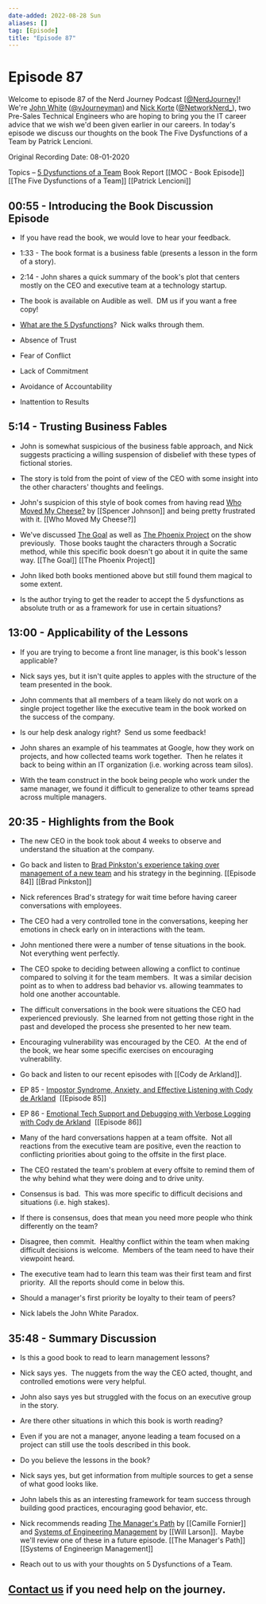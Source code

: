 ```yaml
---
date-added: 2022-08-28 Sun
aliases: []
tag: [Episode]
title: "Episode 87"
---
```


# Episode 87

Welcome to episode 87 of the Nerd Journey Podcast [[@NerdJourney](https://twitter.com/NerdJourney/)]! We're [John White](https://www.linkedin.com/in/vJourneyman/) ([@vJourneyman](https://twitter.com/vJourneyman)) and [Nick Korte](https://www.linkedin.com/in/nickkortenetworknerd/) ([@NetworkNerd_](https://twitter.com/NetworkNerd_/)), two Pre-Sales Technical Engineers who are hoping to bring you the IT career advice that we wish we'd been given earlier in our careers. In today's episode we discuss our thoughts on the book The Five Dysfunctions of a Team by Patrick Lencioni. 

Original Recording Date: 08-01-2020 

Topics – [5 Dysfunctions of a Team](https://www.amazon.com/Five-Dysfunctions-Team-Leadership-Fable/dp/0787960756) Book Report [[MOC - Book Episode]] [[The Five Dysfunctions of a Team]] [[Patrick Lencioni]]

## 00:55 - Introducing the Book Discussion Episode 

* If you have read the book, we would love to hear your feedback. 

* 1:33 - The book format is a business fable (presents a lesson in the form of a story). 

* 2:14 - John shares a quick summary of the book's plot that centers mostly on the CEO and executive team at a technology startup. 

* The book is available on Audible as well.  DM us if you want a free copy! 

* [What are the 5 Dysfunctions](https://en.wikipedia.org/wiki/The_Five_Dysfunctions_of_a_Team#Summary)?  Nick walks through them. 

* Absence of Trust 

* Fear of Conflict 

* Lack of Commitment 

* Avoidance of Accountability 

* Inattention to Results 

## 5:14 - Trusting Business Fables 

* John is somewhat suspicious of the business fable approach, and Nick suggests practicing a willing suspension of disbelief with these types of fictional stories.   

* The story is told from the point of view of the CEO with some insight into the other characters' thoughts and feelings. 

* John's suspicion of this style of book comes from having read [Who Moved My Cheese?](https://www.amazon.com/Who-Moved-My-Cheese-Amazing/dp/0399144463/) by [[Spencer Johnson]] and being pretty frustrated with it. [[Who Moved My Cheese?]]

* We've discussed [The Goal](https://www.amazon.com/Goal-Process-Ongoing-Improvement/dp/0884271951) as well as [The Phoenix Project](https://www.amazon.com/Phoenix-Project-DevOps-Helping-Business/dp/1942788290) on the show previously.  Those books taught the characters through a Socratic method, while this specific book doesn't go about it in quite the same way. [[The Goal]] [[The Phoenix Project]]

* John liked both books mentioned above but still found them magical to some extent. 

* Is the author trying to get the reader to accept the 5 dysfunctions as absolute truth or as a framework for use in certain situations?   

## 13:00 - Applicability of the Lessons 

* If you are trying to become a front line manager, is this book's lesson applicable?   

* Nick says yes, but it isn't quite apples to apples with the structure of the team presented in the book. 

* John comments that all members of a team likely do not work on a single project together like the executive team in the book worked on the success of the company. 

* Is our help desk analogy right?  Send us some feedback! 

* John shares an example of his teammates at Google, how they work on projects, and how collected teams work together.  Then he relates it back to being within an IT organization (i.e. working across team silos). 

* With the team construct in the book being people who work under the same manager, we found it difficult to generalize to other teams spread across multiple managers. 

## 20:35 - Highlights from the Book 

* The new CEO in the book took about 4 weeks to observe and understand the situation at the company. 

* Go back and listen to [Brad Pinkston's experience taking over management of a new team](https://nerd-journey.com/management-interviews-and-transitions-with-brad-pinkston/) and his strategy in the beginning. [[Episode 84]] [[Brad Pinkston]]

* Nick references Brad's strategy for wait time before having career conversations with employees. 

* The CEO had a very controlled tone in the conversations, keeping her emotions in check early on in interactions with the team. 

* John mentioned there were a number of tense situations in the book.  Not everything went perfectly. 

* The CEO spoke to deciding between allowing a conflict to continue compared to solving it for the team members.  It was a similar decision point as to when to address bad behavior vs. allowing teammates to hold one another accountable. 

* The difficult conversations in the book were situations the CEO had experienced previously.  She learned from not getting those right in the past and developed the process she presented to her new team. 

* Encouraging vulnerability was encouraged by the CEO.  At the end of the book, we hear some specific exercises on encouraging vulnerability.   

* Go back and listen to our recent episodes with [[Cody de Arkland]]. 

* EP 85 - [Impostor Syndrome, Anxiety, and Effective Listening with Cody de Arkland](https://nerd-journey.com/impostor-syndrome-anxiety-and-effective-listening-with-cody-de-arkland/)  [[Episode 85]]

* EP 86 - [Emotional Tech Support and Debugging with Verbose Logging with Cody de Arkland](https://nerd-journey.com/emotional-tech-support-and-debugging-with-verbose-logging-with-cody-de-arkland/)  [[Episode 86]]

* Many of the hard conversations happen at a team offsite.  Not all reactions from the executive team are positive, even the reaction to conflicting priorities about going to the offsite in the first place. 

* The CEO restated the team's problem at every offsite to remind them of the why behind what they were doing and to drive unity. 

* Consensus is bad.  This was more specific to difficult decisions and situations (i.e. high stakes). 

* If there is consensus, does that mean you need more people who think differently on the team? 

* Disagree, then commit.  Healthy conflict within the team when making difficult decisions is welcome.  Members of the team need to have their viewpoint heard. 

* The executive team had to learn this team was their first team and first priority.  All the reports should come in below this. 

* Should a manager's first priority be loyalty to their team of peers? 

* Nick labels the John White Paradox. 

## 35:48 - Summary Discussion 

* Is this a good book to read to learn management lessons? 

* Nick says yes.  The nuggets from the way the CEO acted, thought, and controlled emotions were very helpful. 

* John also says yes but struggled with the focus on an executive group in the story. 

* Are there other situations in which this book is worth reading? 

* Even if you are not a manager, anyone leading a team focused on a project can still use the tools described in this book. 

* Do you believe the lessons in the book? 

* Nick says yes, but get information from multiple sources to get a sense of what good looks like. 

* John labels this as an interesting framework for team success through building good practices, encouraging good behavior, etc. 

* Nick recommends reading [The Manager's Path](https://www.amazon.com/Managers-Path-Leaders-Navigating-Growth/dp/1491973897) by [[Camille Fornier]] and [Systems of Engineering Management](https://www.amazon.com/Elegant-Puzzle-Systems-Engineering-Management/dp/1732265186) by [[Will Larson]].  Maybe we'll review one of these in a future episode. [[The Manager's Path]] [[Systems of Engineerign Management]]

* Reach out to us with your thoughts on 5 Dysfunctions of a Team. 

## [Contact us](https://twitter.com/NerdJourney) if you need help on the journey.
